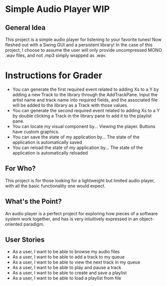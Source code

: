 # Simple Audio Player WIP

## General Idea

This project is a simple audio player for listening to your
favorite tunes! Now fleshed out with a Swing GUI and a persistent library!
In the case of this project, I choose to assume the user will only provide uncompressed
MONO .wav files, and not .mp3 simply wrapped as .wav. 

# Instructions for Grader

- You can generate the first required event related to adding Xs to a Y by adding a new Track to the library
through the AddTrackPane. Input the artist name and track name into required fields, and the associated
file will be added to the library as a Track with those values.
- You can generate the second required event related to adding Xs to a Y by double clicking a Track in
the library pane to add it to the playlist pane.
- You can locate my visual component by... Viewing the player. Buttons have custom graphics.
- You can save the state of my application by... The state of the application is automatically saved
- You can reload the state of my application by... The state of the application is automatically reloaded

## For Who?

This project is for those looking for a lightweight but
limited audio player, with all the basic functionality one
would expect.

## What's the Point?

An audio player is a perfect project for exploring how pieces
of a software system work together, and has is very intuitively
expressed in an object-oriented paradigm.


## User Stories

* As a user, I want to be able to browse my audio files
* As a user, I want to be able to add a track to my queue
* As a user, I want to be able to view the next track in my queue
* As a user, I want to be able to play and pause a track
* As a user, I want to be able to create and save a playlist
* As a user, I want to be able to load a playlist from file
